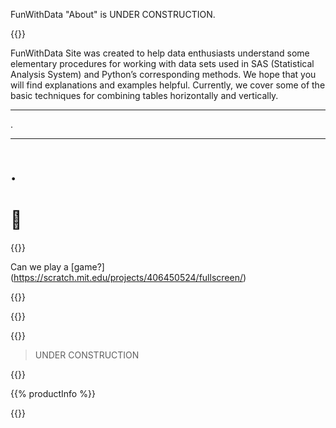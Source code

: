 FunWithData "About" is UNDER CONSTRUCTION.

{{<divider>}}

FunWithData Site was created to help data enthusiasts understand some elementary procedures for working with data sets used in SAS (Statistical Analysis System) and Python’s corresponding methods. We hope that you will find explanations and examples helpful. Currently, we cover some of the basic techniques for combining tables horizontally and vertically.

***
.
___
.
===
&#X1F680;
====

{{<divider>}}

Can we play a [game?] (https://scratch.mit.edu/projects/406450524/fullscreen/)

{{<divider>}}

{{<youtube id="nLAVanlu5js">}}

{{<divider>}}

 > UNDER CONSTRUCTION

{{<divider>}}



{{% productInfo %}}



{{<divider>}}